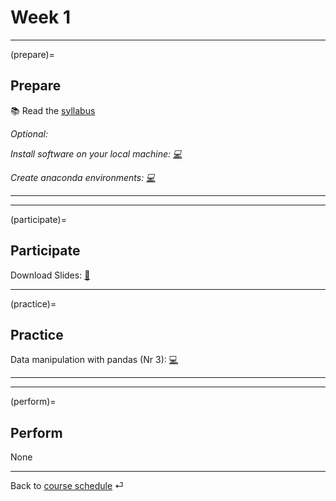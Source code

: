# Week 1


---

(prepare)=
## Prepare

📚 Read the [syllabus](../docs/course-syllabus.md)

*Optional:* 

*Install software on your local machine: [💻](https://github.com/kirenz/environments/blob/main/programming-toolkit.md)*


*Create anaconda environments: [💻](https://github.com/kirenz/environments/blob/main/README.md)*


---

---


(participate)=
## Participate

Download Slides: [📑](https://drive.google.com/file/d/11jh63a7vX49m9q3a9qJz0L8scmPijLMf/view?usp=sharing)


---

(practice)=
## Practice

Data manipulation with pandas (Nr 3): [💻](../code/3-pandas-intro-short-c.ipynb)

---

---

(perform)=
## Perform

None



---


Back to [course schedule](../docs/course-schedule.md) ⏎